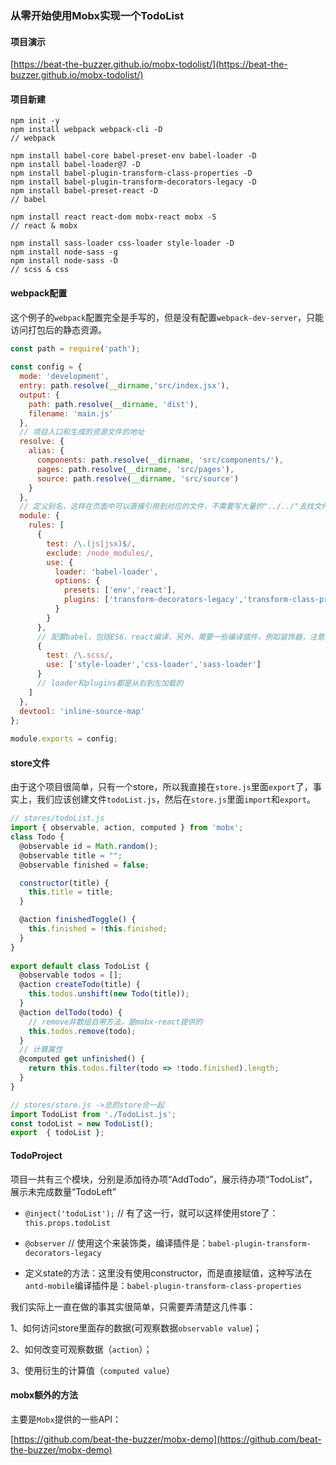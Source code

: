 ### 从零开始使用Mobx实现一个TodoList

#### 项目演示

[https://beat-the-buzzer.github.io/mobx-todolist/](https://beat-the-buzzer.github.io/mobx-todolist/)

#### 项目新建

```shell
npm init -y
npm install webpack webpack-cli -D
// webpack

npm install babel-core babel-preset-env babel-loader -D
npm install babel-loader@7 -D
npm install babel-plugin-transform-class-properties -D
npm install babel-plugin-transform-decorators-legacy -D
npm install babel-preset-react -D
// babel

npm install react react-dom mobx-react mobx -S
// react & mobx

npm install sass-loader css-loader style-loader -D
npm install node-sass -g
npm install node-sass -D
// scss & css
```

#### webpack配置

这个例子的`webpack`配置完全是手写的，但是没有配置`webpack-dev-server`，只能访问打包后的静态资源。

```js
const path = require('path');
	
const config = {
  mode: 'development',
  entry: path.resolve(__dirname,'src/index.jsx'), 
  output: {
    path: path.resolve(__dirname, 'dist'),
    filename: 'main.js'
  },
  // 项目入口和生成的资源文件的地址
  resolve: {
    alias: {
      components: path.resolve(__dirname, 'src/components/'),
      pages: path.resolve(__dirname, 'src/pages'),
      source: path.resolve(__dirname, 'src/source')
    }
  },
  // 定义别名，这样在页面中可以直接引用到对应的文件，不需要写大量的"../../"去找文件
  module: {
    rules: [
      {
        test: /\.(js|jsx)$/,
        exclude: /node_modules/,
        use: {
          loader: 'babel-loader',
          options: {
            presets: ['env','react'],
            plugins: ['transform-decorators-legacy','transform-class-properties']
          }
        }
      },
      // 配置babel，包括ES6、react编译，另外，需要一些编译插件，例如装饰器，注意插件的位置，是从右到左加载的，参考下面对CSS的处理
      {
        test: /\.scss/,
        use: ['style-loader','css-loader','sass-loader']
      }
      // loader和plugins都是从右到左加载的
    ]
  },
  devtool: 'inline-source-map'
};
	
module.exports = config;
```

#### store文件

由于这个项目很简单，只有一个store，所以我直接在`store.js`里面`export`了，事实上，我们应该创建文件`todoList.js`，然后在`store.js`里面`import`和`export`。

```js
// stores/todoList.js
import { observable, action, computed } from 'mobx';
class Todo {
  @observable id = Math.random();
  @observable title = "";
  @observable finished = false;

  constructor(title) {
    this.title = title;
  }

  @action finishedToggle() {
    this.finished = !this.finished;
  }
}
	
export default class TodoList {
  @observable todos = [];
  @action createTodo(title) {
    this.todos.unshift(new Todo(title));
  }
  @action delTodo(todo) {
    // remove非数组自带方法，是mobx-react提供的
    this.todos.remove(todo);
  }
  // 计算属性
  @computed get unfinished() {
    return this.todos.filter(todo => !todo.finished).length;
  }
}

// stores/store.js ->总的store合一起
import TodoList from './TodoList.js';
const todoList = new TodoList();
export  { todoList };
```

#### TodoProject

项目一共有三个模块，分别是添加待办项“AddTodo”，展示待办项“TodoList”，展示未完成数量“TodoLeft”

- `@inject('todoList');` // 有了这一行，就可以这样使用store了：`this.props.todoList`

- `@observer` // 使用这个来装饰类，编译插件是：`babel-plugin-transform-decorators-legacy`

- 定义state的方法：这里没有使用constructor，而是直接赋值，这种写法在`antd-mobile`编译插件是：`babel-plugin-transform-class-properties`

我们实际上一直在做的事其实很简单，只需要弄清楚这几件事：

1、如何访问store里面存的数据(可观察数据`observable value`)； 

2、如何改变可观察数据（`action`）；

3、使用衍生的计算值（`computed value`）

#### mobx额外的方法

主要是`Mobx`提供的一些API：

[https://github.com/beat-the-buzzer/mobx-demo](https://github.com/beat-the-buzzer/mobx-demo)